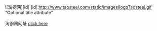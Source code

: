 ![淘钢网][id]
[id]:http://www.taosteel.com/static/images/logoTaosteel.gif "Optional title attribute"   
 <br>淘钢网网址
[click here](http://www.taosteel.com/)
